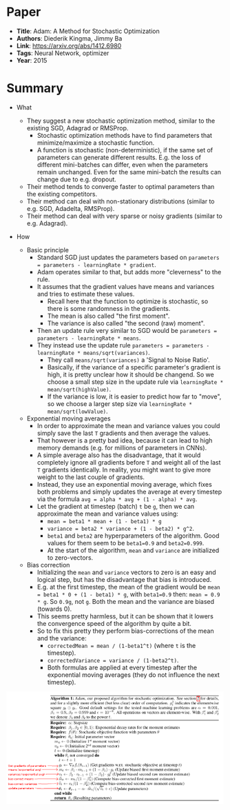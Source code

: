 # Paper

* **Title**: Adam: A Method for Stochastic Optimization
* **Authors**: Diederik Kingma, Jimmy Ba
* **Link**: https://arxiv.org/abs/1412.6980
* **Tags**: Neural Network, optimizer
* **Year**: 2015

# Summary

* What
  * They suggest a new stochastic optimization method, similar to the existing SGD, Adagrad or RMSProp.
    * Stochastic optimization methods have to find parameters that minimize/maximize a stochastic function.
    * A function is stochastic (non-deterministic), if the same set of parameters can generate different results. E.g. the loss of different mini-batches can differ, even when the parameters remain unchanged. Even for the same mini-batch the results can change due to e.g. dropout.
  * Their method tends to converge faster to optimal parameters than the existing competitors.
  * Their method can deal with non-stationary distributions (similar to e.g. SGD, Adadelta, RMSProp).
  * Their method can deal with very sparse or noisy gradients (similar to e.g. Adagrad).

* How
  * Basic principle
    * Standard SGD just updates the parameters based on `parameters = parameters - learningRate * gradient`.
    * Adam operates similar to that, but adds more "cleverness" to the rule.
    * It assumes that the gradient values have means and variances and tries to estimate these values.
      * Recall here that the function to optimize is stochastic, so there is some randomness in the gradients.
      * The mean is also called "the first moment".
      * The variance is also called "the second (raw) moment".
    * Then an update rule very similar to SGD would be `parameters = parameters - learningRate * means`.
    * They instead use the update rule `parameters = parameters - learningRate * means/sqrt(variances)`.
      * They call `means/sqrt(variances)` a 'Signal to Noise Ratio'.
      * Basically, if the variance of a specific parameter's gradient is high, it is pretty unclear how it should be changend. So we choose a small step size in the update rule via `learningRate * mean/sqrt(highValue)`.
      * If the variance is low, it is easier to predict how far to "move", so we choose a larger step size via `learningRate * mean/sqrt(lowValue)`.
  * Exponential moving averages
    * In order to approximate the mean and variance values you could simply save the last `T` gradients and then average the values.
    * That however is a pretty bad idea, because it can lead to high memory demands (e.g. for millions of parameters in CNNs).
    * A simple average also has the disadvantage, that it would completely ignore all gradients before `T` and weight all of the last `T` gradients identically. In reality, you might want to give more weight to the last couple of gradients.
    * Instead, they use an exponential moving average, which fixes both problems and simply updates the average at every timestep via the formula `avg = alpha * avg + (1 - alpha) * avg`.
    * Let the gradient at timestep (batch) `t` be `g`, then we can approximate the mean and variance values using:
      * `mean = beta1 * mean + (1 - beta1) * g`
      * `variance = beta2 * variance + (1 - beta2) * g^2`.
      * `beta1` and `beta2` are hyperparameters of the algorithm. Good values for them seem to be `beta1=0.9` and `beta2=0.999`.
      * At the start of the algorithm, `mean` and `variance` are initialized to zero-vectors.
  * Bias correction
    * Initializing the `mean` and `variance` vectors to zero is an easy and logical step, but has the disadvantage that bias is introduced.
    * E.g. at the first timestep, the mean of the gradient would be `mean = beta1 * 0 + (1 - beta1) * g`, with `beta1=0.9` then: `mean = 0.9 * g`. So `0.9g`, not `g`. Both the mean and the variance are biased (towards 0).
    * This seems pretty harmless, but it can be shown that it lowers the convergence speed of the algorithm by quite a bit.
    * So to fix this pretty they perform bias-corrections of the mean and the variance:
      * `correctedMean = mean / (1-beta1^t)` (where `t` is the timestep).
      * `correctedVariance = variance / (1-beta2^t)`.
      * Both formulas are applied at every timestep after the exponential moving averages (they do not influence the next timestep).

![Algorithm](images/Adam__algorithm.png?raw=true "Algorithm")
